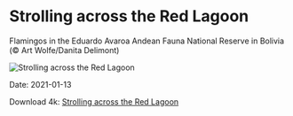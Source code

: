 # Strolling across the Red Lagoon

Flamingos in the Eduardo Avaroa Andean Fauna National Reserve in Bolivia (© Art Wolfe/Danita Delimont)

![Strolling across the Red Lagoon](https://bing.com/th?id=OHR.BolivianSummer_EN-US6076997237_UHD.jpg&rf=LaDigue_UHD.jpg&pid=hp&w=1024&h=576)

Date: 2021-01-13

Download 4k: [Strolling across the Red Lagoon](https://bing.com/th?id=OHR.BolivianSummer_EN-US6076997237_UHD.jpg&rf=LaDigue_UHD.jpg&pid=hp&w=3840&h=2160)

